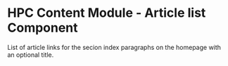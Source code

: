 HPC Content Module - Article list Component
=====================================================

List of article links for the secion index paragraphs on the homepage with
an optional title.
